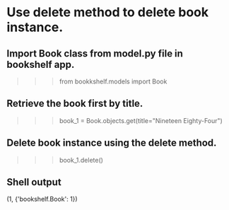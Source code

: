 # Use delete method to delete book instance.

## Import Book class from model.py file in bookshelf app.
>>> from bookkshelf.models import Book

## Retrieve the book first by title.
>>> book_1 = Book.objects.get(title="Nineteen Eighty-Four") 

## Delete book instance using the delete method.
>>> book_1.delete()
## Shell output
(1, {'bookshelf.Book': 1}) 